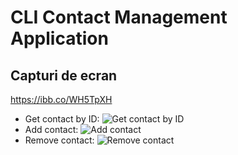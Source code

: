 # CLI Contact Management Application

## Capturi de ecran

https://ibb.co/WH5TpXH

- Get contact by ID: ![Get contact by ID](https://ibb.co/1QjMKFV)
- Add contact: ![Add contact](https://ibb.co/nrtX6Lb)
- Remove contact: ![Remove contact](https://ibb.co/vd31KJT)
